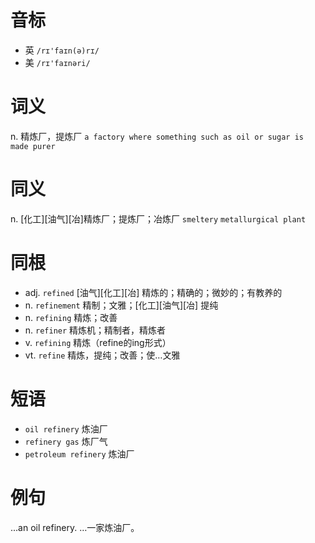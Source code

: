 # 音标

- 英 `/rɪ'faɪn(ə)rɪ/`
- 美 `/rɪ'faɪnəri/`

# 词义

n. 精炼厂，提炼厂
`a factory where something such as oil or sugar is made purer`

# 同义

n. [化工][油气][冶]精炼厂；提炼厂；冶炼厂
`smeltery` `metallurgical plant`

# 同根

- adj. `refined` [油气][化工][冶] 精炼的；精确的；微妙的；有教养的
- n. `refinement` 精制；文雅；[化工][油气][冶] 提纯
- n. `refining` 精炼；改善
- n. `refiner` 精炼机；精制者，精炼者
- v. `refining` 精炼（refine的ing形式）
- vt. `refine` 精炼，提纯；改善；使…文雅

# 短语

- `oil refinery` 炼油厂
- `refinery gas` 炼厂气
- `petroleum refinery` 炼油厂

# 例句

...an oil refinery.
…一家炼油厂。


